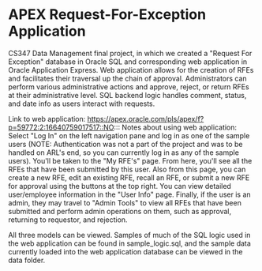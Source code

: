 
# APEX Request-For-Exception Application
CS347 Data Management final project, in which we created a "Request For Exception" database in Oracle SQL and corresponding web application in Oracle Application Express. Web application allows for the creation of RFEs and facilitates their traversal up the chain of approval. Administrators can perform various administrative actions and approve, reject, or return RFEs at their administrative level. SQL backend logic handles comment, status, and date info as users interact with requests.

Link to web application: https://apex.oracle.com/pls/apex/f?p=59772:2:16640759017517::NO:::
Notes about using web application: Select "Log In" on the left navigation pane and log in as one of the sample users (NOTE: Authentication was not a part of the project and was to be handled on ARL's end, so you can currently log in as any of the sample users). You'll be taken to the "My RFE's" page. From here, you'll see all the RFEs that have been submitted by this user. Also from this page, you can create a new RFE, edit an existing RFE, recall an RFE, or submit a new RFE for approval using the buttons at the top right. You can view detailed user/employee information in the "User Info" page. Finally, if the user is an admin, they may travel to "Admin Tools" to view all RFEs that have been submitted and perform admin operations on them, such as approval, returning to requestor, and rejection.

All three models can be viewed. Samples of much of the SQL logic used in the web application can be found in sample_logic.sql, and the sample data currently loaded into the web application database can be viewed in the data folder.


